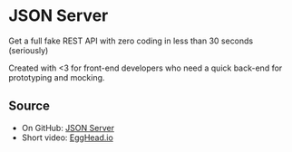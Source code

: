 # JSON Server

Get a full fake REST API with zero coding in less than 30 seconds (seriously)

Created with <3 for front-end developers who need a quick back-end for
prototyping and mocking.

## Source

* On GitHub: [JSON Server](https://github.com/typicode/json-server)
* Short video: [EggHead.io](https://egghead.io/lessons/nodejs-creating-demo-apis-with-json-server)
